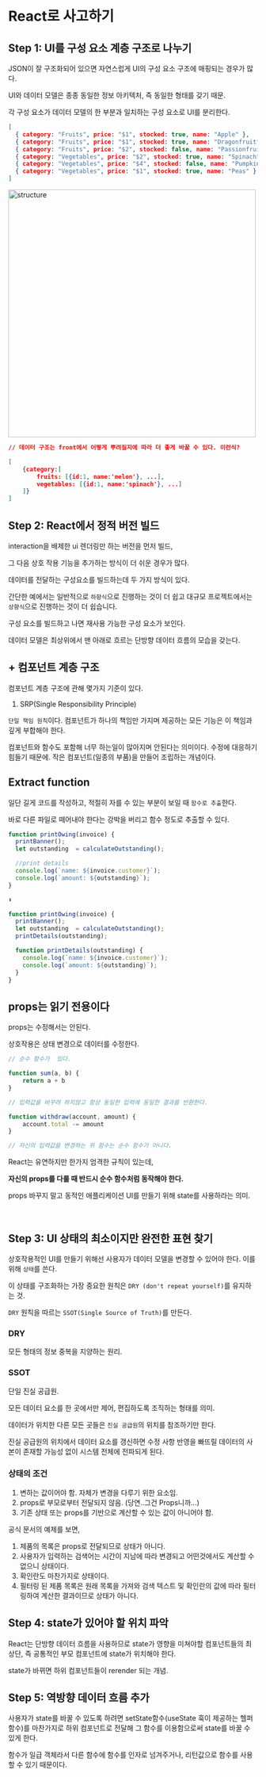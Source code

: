 # React로 사고하기

## Step 1: UI를 구성 요소 계층 구조로 나누기

JSON이 잘 구조화되어 있으면 자연스럽게 UI의 구성 요소 구조에 매핑되는 경우가 많다.

UI와 데이터 모델은 종종 동일한 정보 아키텍처, 즉 동일한 형태를 갖기 때문.

각 구성 요소가 데이터 모델의 한 부분과 일치하는 구성 요소로 UI를 분리한다.

```json
[
  { category: "Fruits", price: "$1", stocked: true, name: "Apple" },
  { category: "Fruits", price: "$1", stocked: true, name: "Dragonfruit" },
  { category: "Fruits", price: "$2", stocked: false, name: "Passionfruit" },
  { category: "Vegetables", price: "$2", stocked: true, name: "Spinach" },
  { category: "Vegetables", price: "$4", stocked: false, name: "Pumpkin" },
  { category: "Vegetables", price: "$1", stocked: true, name: "Peas" }
]
```

<img src="https://beta.reactjs.org/images/docs/s_thinking-in-react_ui_outline.png" alt="structure" width="500" />

```json
// 데이터 구조는 front에서 어떻게 뿌려질지에 따라 더 좋게 바꿀 수 있다. 이런식?

[
    {category:[
        fruits: [{id:1, name:'melon'}, ...],
        vegetables: [{id:1, name:'spinach'}, ...]
    ]}
]
```

## Step 2: React에서 정적 버전 빌드

interaction을 배제한 ui 렌더링만 하는 버전을 먼저 빌드,

그 다음 상호 작용 기능을 추가하는 방식이 더 쉬운 경우가 많다.

데이터를 전달하는 구성요소를 빌드하는데 두 가지 방식이 있다.

간단한 예에서는 일반적으로 `하향식`으로 진행하는 것이 더 쉽고 대규모 프로젝트에서는 `상향식`으로 진행하는 것이 더 쉽습니다.

구성 요소를 빌드하고 나면 재사용 가능한 구성 요소가 보인다.

데이터 모델은 최상위에서 맨 아래로 흐르는 단방향 데이터 흐름의 모습을 갖는다.

## + 컴포넌트 계층 구조

컴포넌트 계층 구조에 관해 몇가지 기준이 있다.

1. SRP(Single Responsibility Principle)

`단일 책임 원칙`이다. 컴포넌트가 하나의 책임만 가지며 제공하는 모든 기능은 이 책임과 깊게 부합해야 한다.

컴포넌트와 함수도 포함해 너무 하는일이 많아지며 안된다는 의미이다. 수정에 대응하기 힘들기 때문에.
작은 컴포넌트(일종의 부품)을 만들어 조립하는 개념이다.

## Extract function

일단 길게 코드를 작성하고, 적절히 자를 수 있는 부분이 보일 때 `함수로 추출`한다.

바로 다른 파일로 떼어내야 한다는 강박을 버리고 함수 정도로 추출할 수 있다.

```js
function printOwing(invoice) {
  printBanner();
  let outstanding  = calculateOutstanding();

  //print details
  console.log(`name: ${invoice.customer}`);
  console.log(`amount: ${outstanding}`);  
}

⬇

function printOwing(invoice) {
  printBanner();
  let outstanding  = calculateOutstanding();
  printDetails(outstanding);

  function printDetails(outstanding) {
    console.log(`name: ${invoice.customer}`);
    console.log(`amount: ${outstanding}`);
  }
}
```

## props는 읽기 전용이다

props는 수정해서는 안된다.

상호작용은 상태 변경으로 데이터를 수정한다.

```js
// 순수 함수가  있다.

function sum(a, b) {
    return a + b
}

// 입력값을 바꾸려 하지않고 항상 동일한 입력에 동일한 결과를 반환한다.

function withdraw(account, amount) {
    account.total -= amount
}

// 자신의 입력값을 변경하는 위 함수는 순수 함수가 아니다.
```

React는 유연하지만 한가지 엄격한 규칙이 있는데,

**자신의 props를 다룰 때 반드시 순수 함수처럼 동작해야 한다.**

props 바꾸지 말고 동적인 애플리케이션 UI를 만들기 위해 state를 사용하라는 의미.

<br>

## Step 3: UI 상태의 최소이지만 완전한 표현 찾기

상호작용적인 UI를 만들기 위해선 사용자가 데이터 모델을 변경할 수 있어야 한다. 이를 위해 `상태`를 쓴다.

이 상태를 구조화하는 가장 중요한 원칙은 `DRY (don't repeat yourself)`를 유지하는 것.

`DRY` 원칙을 따르는 `SSOT(Single Source of Truth)`를 만든다.

### DRY

모든 형태의 정보 중복을 지양하는 원리.

### SSOT

단일 진실 공급원.

모든 데이터 요소를 한 곳에서만 제어, 편집하도록 조직하는 형태를 의미.

데이터가 위치한 다른 모든 곳들은 `진실 공급원`의 위치를 참조하기만 한다.

진실 공급원의 위치에서 데이터 요소를 갱신하면 수정 사항 반영을 빠뜨릴 데이터의 사본이 존재할 가능성 없이 시스템 전체에 전파되게 된다.

### 상태의 조건

1. 변하는 값이어야 함. 자체가 변경을 다루기 위한 요소임.
2. props로 부모로부터 전달되지 않음. (당연..그건 Props니까...)
3. 기존 상태 또는 props를 기반으로 계산할 수 있는 값이 아니어야 함.

공식 문서의 예제를 보면,

1. 제품의 목록은 props로 전달되므로 상태가 아니다.
2. 사용자가 입력하는 검색어는 시간이 지남에 따라 변경되고 어떤것에서도 계산할 수 없으니 상태이다.
3. 확인란도 마찬가지로 상태이다.
4. 필터링 된 제품 목록은 원래 목록을 가져와 검색 텍스트 및 확인란의 값에 따라 필터링하여 계산한 결과이므로 상태가 아니다.

## Step 4: state가 있어야 할 위치 파악

React는 단방향 데이터 흐름을 사용하므로 state가 영향을 미쳐야할 컴포넌트들의 최상단, 즉 공통적인 부모 컴포넌트에 state가 위치해야 한다.

state가 바뀌면 하위 컴포넌트들이 rerender 되는 개념.

## Step 5: 역방향 데이터 흐름 추가

사용자가 state를 바꿀 수 있도록 하려면 setState함수(useState 훅이 제공하는 헬퍼함수)를 마찬가지로 하위 컴포넌트로 전달해 그 함수를 이용함으로써 state를 바꿀 수 있게 한다.

함수가 일급 객체라서 다른 함수에 함수를 인자로 넘겨주거나, 리턴값으로 함수를 사용할 수 있기 때문이다.
